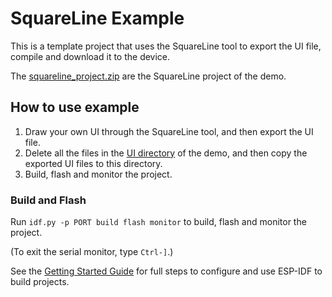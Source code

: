 # SquareLine Example

This is a template project that uses the SquareLine tool to export the UI file, compile and download it to the device.

The [squareline_project.zip](./doc/squareline_project.zip)  are the SquareLine project of the demo.

## How to use example

1. Draw your own UI through the SquareLine tool, and then export the UI file.
2. Delete all the files in the [UI directory](./main/ui/) of the demo, and then copy the exported UI files to this directory.
3. Build, flash and monitor the project.


### Build and Flash

Run `idf.py -p PORT build flash monitor` to build, flash and monitor the project.

(To exit the serial monitor, type ``Ctrl-]``.)

See the [Getting Started Guide](https://docs.espressif.com/projects/esp-idf/en/latest/get-started/index.html) for full steps to configure and use ESP-IDF to build projects.